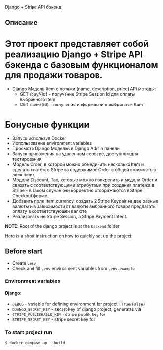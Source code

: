 Django + Stripe API бэкенд

## Описание

# Этот проект представляет собой реализацию Django + Stripe API бэкенда с базовым функционалом для продажи товаров.
- Django Модель Item с полями (name, description, price)
API методы:
  - GET /buy/{id} - получение Stripe Session Id для оплаты выбранного Item
  - GET /item/{id} - получение информации о выбранном Item

# Бонусные функции

  - Запуск используя Docker
  - Использование environment variables
  - Просмотр Django Моделей в Django Admin панели
  - Запуск приложения на удаленном сервере, доступном для тестирования
  - Модель Order, в которой можно объединить несколько Item и сделать платёж в Stripe на содержимое Order c общей стоимостью всех Items
  - Модели Discount, Tax, которые можно прикрепить к модели Order и связать с соответствующими атрибутами при создании платежа в Stripe - в таком случае они корректно отображаются в Stripe Checkout форме.
  - Добавить поле Item.currency, создать 2 Stripe Keypair на две разные валюты и в зависимости от валюты выбранного товара предлагать оплату в соответствующей валюте
  - Реализовать не Stripe Session, а Stripe Payment Intent.

  
**NOTE**: Root of the django project is at the `backend` folder

Here is a short instruction on how to quickly set up the project:

## Before start
- Create `.env`
- Check and fill `.env` environment variables from `.env.example`

### Environment variables
#### Django:

- `DEBUG` - variable for defining environment for project `(True/False)`
- `DJANGO_SECRET_KEY` - secret key of django project, generates via
- `STRIPE_PUBLISHABLE_KEY` - stripe publik key for
- `STRIPE_SECRET_KEY` - stripe secret key for

### To start project run
```
$ docker-compose up --build
```
